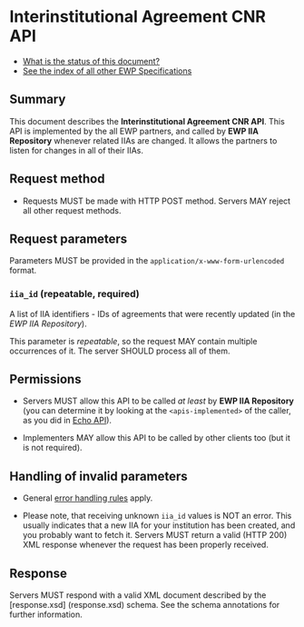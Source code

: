 Interinstitutional Agreement CNR API
====================================

* [What is the status of this document?][statuses]
* [See the index of all other EWP Specifications][develhub]


Summary
-------

This document describes the **Interinstitutional Agreement CNR API**.
This API is implemented by the all EWP partners, and called by **EWP IIA
Repository** whenever related IIAs are changed. It allows the partners to
listen for changes in all of their IIAs.


Request method
--------------

 * Requests MUST be made with HTTP POST method. Servers MAY reject all other
   request methods.


Request parameters
------------------

Parameters MUST be provided in the `application/x-www-form-urlencoded` format.


### `iia_id` (repeatable, required)

A list of IIA identifiers - IDs of agreements that were recently updated (in
the *EWP IIA Repository*).

This parameter is *repeatable*, so the request MAY contain multiple occurrences
of it. The server SHOULD process all of them.


Permissions
-----------

* Servers MUST allow this API to be called *at least* by **EWP IIA
  Repository** (you can determine it by looking at the `<apis-implemented>` of
  the caller, as you did in [Echo API][echo]).

* Implementers MAY allow this API to be called by other clients too (but it is
  not required).


Handling of invalid parameters
------------------------------

 * General [error handling rules][error-handling] apply.

 * Please note, that receiving unknown `iia_id` values is NOT an error. This
   usually indicates that a new IIA for your institution has been created, and
   you probably want to fetch it. Servers MUST return a valid (HTTP 200) XML
   response whenever the request has been properly received.


Response
--------

Servers MUST respond with a valid XML document described by the [response.xsd]
(response.xsd) schema. See the schema annotations for further information.


[develhub]: http://developers.erasmuswithoutpaper.eu/
[statuses]: https://github.com/erasmus-without-paper/ewp-specs-management#statuses
[registry-spec]: https://github.com/erasmus-without-paper/ewp-specs-api-registry
[discovery-api]: https://github.com/erasmus-without-paper/ewp-specs-api-discovery
[echo]: https://github.com/erasmus-without-paper/ewp-specs-api-echo
[error-handling]: https://github.com/erasmus-without-paper/ewp-specs-architecture#error-handling
[institutions-api]: https://github.com/erasmus-without-paper/ewp-specs-api-institutions
[iias-api]: https://github.com/erasmus-without-paper/ewp-specs-api-iias
